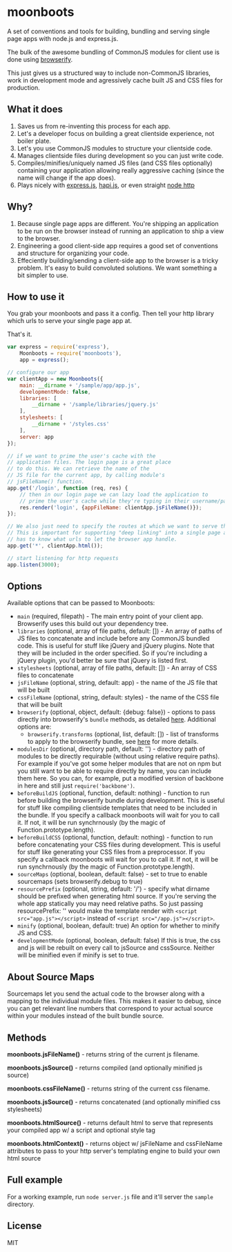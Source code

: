 # moonboots

A set of conventions and tools for building, bundling and serving single page apps with node.js and express.js.

The bulk of the awesome bundling of CommonJS modules for client use is done using [browserify](http://browserify.org/).

This just gives us a structured way to include non-CommonJS libraries, work in development mode and agressively cache built JS and CSS files for production.


## What it does

1. Saves us from re-inventing this process for each app.
1. Let's a developer focus on building a great clientside experience, not boiler plate.
1. Let's you use CommonJS modules to structure your clientside code.
1. Manages clientside files during development so you can just write code.
1. Compiles/minifies/uniquely named JS files (and CSS files optionally) containing your application allowing really aggressive caching (since the name will change if the app does).
1. Plays nicely with [express.js](http://expressjs.com), [hapi.js](http://hapijs.com), or even straight [node http](http://nodejs.org/api/http.html)

## Why?

1. Because single page apps are different. You're shipping an application to be run on the browser instead of running an application to ship a view to the browser.
1. Engineering a good client-side app requires a good set of conventions and structure for organizing your code.
1. Effeciently building/sending a client-side app to the browser is a tricky problem. It's easy to build convoluted solutions. We want something a bit simpler to use.


## How to use it

You grab your moonboots and pass it a config. Then tell your http library which urls to serve your single page app at.

That's it.

```js
var express = require('express'),
    Moonboots = require('moonboots'),
    app = express();

// configure our app
var clientApp = new Moonboots({
    main: __dirname + '/sample/app/app.js',
    developmentMode: false,
    libraries: [
        __dirname + '/sample/libraries/jquery.js'
    ],
    stylesheets: [
        __dirname + '/styles.css'
    ],
    server: app
});

// if we want to prime the user's cache with the
// application files. The login page is a great place
// to do this. We can retrieve the name of the
// JS file for the current app, by calling module's
// jsFileName() function.
app.get('/login', function (req, res) {
    // then in our login page we can lazy load the application to
    // prime the user's cache while they're typing in their username/password
    res.render('login', {appFileName: clientApp.jsFileName()});
});

// We also just need to specify the routes at which we want to serve this clientside app.
// This is important for supporting "deep linking" into a single page app. The server
// has to know what urls to let the browser app handle.
app.get('*', clientApp.html());

// start listening for http requests
app.listen(3000);


```


## Options

Available options that can be passed to Moonboots:

- `main` (required, filepath) - The main entry point of your client app. Browserify uses this build out your dependency tree.
- `libraries` (optional, array of file paths, default: []) - An array of paths of JS files to concatenate and include before any CommonJS bundled code. This is useful for stuff like jQuery and jQuery plugins. Note that they will be included in the order specified. So if you're including a jQuery plugin, you'd better be sure that jQuery is listed first. 
- `stylesheets` (optional, array of file paths, default: []) - An array of CSS files to concatenate
- `jsFileName` (optional, string, default: app) - the name of the JS file that will be built
- `cssFileName` (optional, string, default: styles) - the name of the CSS file that will be built
- `browserify` (optional, object, default: {debug: false}) - options to pass directly into browserify's `bundle` methods, as detailed [here](https://github.com/substack/node-browserify#bbundleopts-cb). Additional options are:
  - `browserify.transforms` (optional, list, default: []) - list of transforms to apply to the browserify bundle, see [here](https://github.com/substack/node-browserify#btransformtr) for more details.
- `modulesDir` (optional, directory path, default: '') - directory path of modules to be directly requirable (without using relative require paths). For example if you've got some helper modules that are not on npm but you still want to be able to require directly by name, you can include them here. So you can, for example, put a modified version of backbone in here and still just `require('backbone')`.
- `beforeBuildJS` (optional, function, default: nothing) - function to run before building the browserify bundle during development. This is useful for stuff like compiling clientside templates that need to be included in the bundle. If you specify a callback moonboots will wait for you to call it. If not, it will be run synchrnously (by the magic of Function.prototype.length).
- `beforeBuildCSS` (optional, function, default: nothing) - function to run before concatenating your CSS files during development. This is useful for stuff like generating your CSS files from a preprocessor. If you specify a callback moonboots will wait for you to call it. If not, it will be run synchrnously (by the magic of Function.prototype.length).
- `sourceMaps` (optional, boolean, default: false) - set to true to enable sourcemaps (sets browserify.debug to true)
- `resourcePrefix` (optional, string, default: '/') - specify what dirname should be prefixed when generating html source. If you're serving the whole app statically you may need relative paths. So just passing resourcePrefix: '' would make the template render with `<script src="app.js"></script>` instead of `<script src="/app.js"></script>`.
- `minify` (optional, boolean, default: true) An option for whether to minify JS and CSS.
- `developmentMode` (optional, boolean, default: false) If this is true, the css and js will be rebuilt on every call to jsSource and cssSource. Neither will be minified even if minify is set to true.

## About Source Maps

Sourcemaps let you send the actual code to the browser along with a mapping to the individual module files. This makes it easier to debug, since you can get relevant line numbers that correspond to your actual source within your modules instead of the built bundle source.

## Methods

**moonboots.jsFileName()** - returns string of the current js filename.

**moonboots.jsSource()** - returns compiled (and optionally minified js source)

**moonboots.cssFileName()** - returns string of the current css filename.

**moonboots.jsSource()** - returns concatenated (and optionally minified css stylesheets)

**moonboots.htmlSource()** - returns default html to serve that represents your compiled app w/ a script and optional style tag

**moonboots.htmlContext()** - returns object w/ jsFileName and cssFileName attributes to pass to your http server's templating engine to build your own html source


## Full example

For a working example, run `node server.js` file and it'll server the `sample` directory.

## License

MIT

